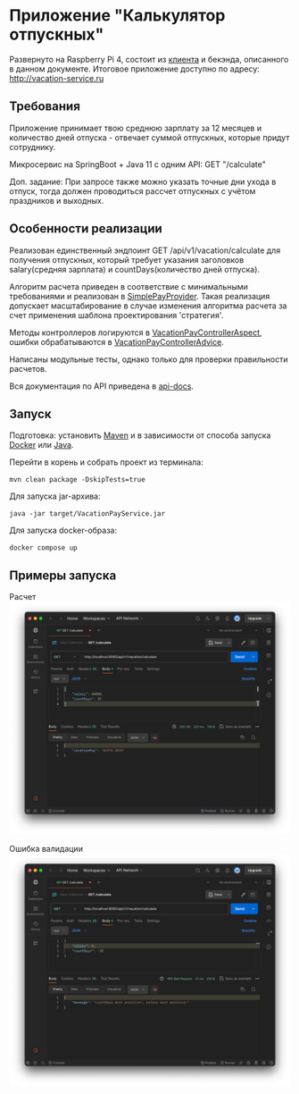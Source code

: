 # Приложение "Калькулятор отпускных"
Развернуто на Raspberry Pi 4, состоит из [клиента](https://github.com/MunSunch/VacationPayServiceClient) и бекэнда, описанного в данном документе.
Итоговое приложение доступно по адресу:
http://vacation-service.ru

## Требования
Приложение принимает твою среднюю зарплату за 12 месяцев и количество дней отпуска - отвечает суммой отпускных, которые придут сотруднику.

Микросервис на SpringBoot + Java 11 c одним API: GET "/calculate"

Доп. задание: При запросе также можно указать точные дни ухода в отпуск, тогда должен проводиться рассчет отпускных с учётом праздников и выходных.

## Особенности реализации
Реализован единственный эндпоинт GET /api/v1/vacation/calculate для получения отпускных, который требует
указания заголовков salary(средняя зарплата) и countDays(количество дней отпуска).

Алгоритм расчета приведен в соответствие с минимальными требованиями и реализован в [SimplePayProvider](src/main/java/com/munsun/vacation_service/services/impl/providers/impl/SimplePayProvider.java).
Такая реализация допускает масштабирование в случае изменения алгоритма расчета за счет применения шаблона
проектирования 'стратегия'.

Методы контроллеров логируются в [VacationPayControllerAspect](src/main/java/com/munsun/vacation_service/aspects/VacationPayControllerAspect.java),
ошибки обрабатываются в [VacationPayControllerAdvice](src/main/java/com/munsun/vacation_service/advices/VacationPayControllerAdvice.java).

Написаны модульные тесты, однако только для проверки правильности расчетов.

Вся документация по API приведена в [api-docs](api-docs.yaml).

## Запуск
Подготовка: установить [Maven](https://maven.apache.org/download.cgi) 
и в зависимости от способа запуска [Docker](https://www.docker.com/products/docker-desktop/) 
или [Java](https://www.oracle.com/java/technologies/downloads/).

Перейти в корень и собрать проект из терминала:

```
mvn clean package -DskipTests=true
```

Для запуска jar-архива:

```
java -jar target/VacationPayService.jar
```

Для запуска docker-образа:

```
docker compose up
```

## Примеры запуска
Расчет
![Расчет](img/calculate200.png)

Ошибка валидации
![Ошибка валидации](img/error_validation_dto400.png)